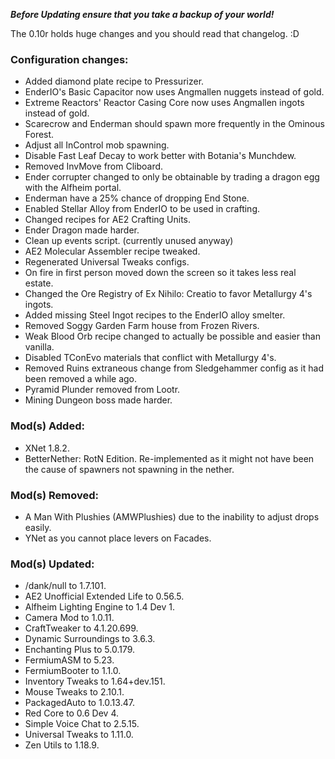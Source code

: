 ***Before Updating ensure that you take a backup of your world!***

The 0.10r holds huge changes and you should read that changelog. :D

### **__Configuration changes:__**
* Added diamond plate recipe to Pressurizer.
* EnderIO's Basic Capacitor now uses Angmallen nuggets instead of gold.
* Extreme Reactors' Reactor Casing Core now uses Angmallen ingots instead of gold.
* Scarecrow and Enderman should spawn more frequently in the Ominous Forest.
* Adjust all InControl mob spawning.
* Disable Fast Leaf Decay to work better with Botania's Munchdew.
* Removed InvMove from Cliboard.
* Ender corrupter changed to only be obtainable by trading a dragon egg with the Alfheim portal.
* Enderman have a 25% chance of dropping End Stone.
* Enabled Stellar Alloy from EnderIO to be used in crafting.
* Changed recipes for AE2 Crafting Units.
* Ender Dragon made harder. 
* Clean up events script. (currently unused anyway)
* AE2 Molecular Assembler recipe tweaked.
* Regenerated Universal Tweaks configs.
* On fire in first person moved down the screen so it takes less real estate.
* Changed the Ore Registry of Ex Nihilo: Creatio to favor Metallurgy 4's ingots.
* Added missing Steel Ingot recipes to the EnderIO alloy smelter.
* Removed Soggy Garden Farm house from Frozen Rivers.
* Weak Blood Orb recipe changed to actually be possible and easier than vanilla.
* Disabled TConEvo materials that conflict with Metallurgy 4's.
* Removed Ruins extraneous change from Sledgehammer config as it had been removed a while ago.
* Pyramid Plunder removed from Lootr.
* Mining Dungeon boss made harder.

### **__Mod(s) Added:__**
* XNet 1.8.2.
* BetterNether: RotN Edition. Re-implemented as it might not have been the cause of spawners not spawning in the nether.

### **__Mod(s) Removed:__**
* A Man With Plushies (AMWPlushies) due to the inability to adjust drops easily.
* YNet as you cannot place levers on Facades.

### **__Mod(s) Updated:__**
* /dank/null to 1.7.101.
* AE2 Unofficial Extended Life to 0.56.5.
* Alfheim Lighting Engine to 1.4 Dev 1.
* Camera Mod to 1.0.11.
* CraftTweaker to 4.1.20.699.
* Dynamic Surroundings to 3.6.3.
* Enchanting Plus to 5.0.179.
* FermiumASM to 5.23.
* FermiumBooter to 1.1.0.
* Inventory Tweaks to 1.64+dev.151.
* Mouse Tweaks to 2.10.1.
* PackagedAuto to 1.0.13.47.
* Red Core to 0.6 Dev 4.
* Simple Voice Chat to 2.5.15.
* Universal Tweaks to 1.11.0.
* Zen Utils to 1.18.9.